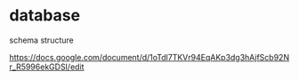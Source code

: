 # database

schema structure

https://docs.google.com/document/d/1oTdl7TKVr94EqAKp3dg3hAjfScb92Nr_R5996ekGDSI/edit
